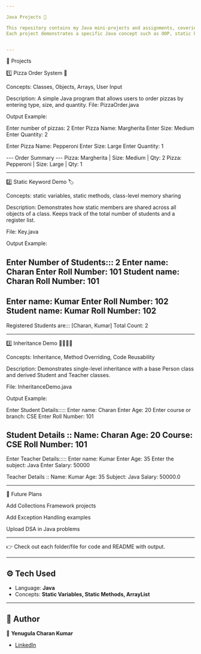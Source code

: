 ```yaml
---

Java Projects 🚀

This repository contains my Java mini-projects and assignments, covering concepts from my coursework and self-learning.
Each project demonstrates a specific Java concept such as OOP, static keyword, inheritance, and more.


---
```


📂 Projects

1️⃣ Pizza Order System 🍕

Concepts: Classes, Objects, Arrays, User Input

Description:
A simple Java program that allows users to order pizzas by entering type, size, and quantity.
File: PizzaOrder.java

Output Example:

Enter number of pizzas: 2
Enter Pizza Name: Margherita
Enter Size: Medium
Enter Quantity: 2

Enter Pizza Name: Pepperoni
Enter Size: Large
Enter Quantity: 1

--- Order Summary ---
Pizza: Margherita | Size: Medium | Qty: 2
Pizza: Pepperoni  | Size: Large  | Qty: 1



---

2️⃣ Static Keyword Demo 🏷️

Concepts: static variables, static methods, class-level memory sharing

Description:
Demonstrates how static members are shared across all objects of a class. Keeps track of the total number of students and a register list.

File: Key.java

Output Example:

Enter Number of Students::: 2
Enter name: Charan
Enter Roll Number: 101
Student name: Charan   Roll Number: 101
------------------------------------------------
Enter name: Kumar
Enter Roll Number: 102
Student name: Kumar   Roll Number: 102
------------------------------------------------
Registered Students are:::
[Charan, Kumar]
Total Count: 2



---

3️⃣ Inheritance Demo 👨‍👩‍👦‍👦

Concepts: Inheritance, Method Overriding, Code Reusability

Description:
Demonstrates single-level inheritance with a base Person class and derived Student and Teacher classes.

File: InheritanceDemo.java

Output Example:

Enter Student Details:::::
Enter name: Charan
Enter Age: 20
Enter course or branch: CSE
Enter Roll Number: 101

Student Details ::
Name: Charan
Age: 20
Course: CSE
Roll Number: 101
-------------------------------------------------
Enter Teacher Details:::::
Enter name: Kumar
Enter Age: 35
Enter the subject: Java
Enter Salary: 50000

Teacher Details ::
Name: Kumar
Age: 35
Subject: Java
Salary: 50000.0



---

🌟 Future Plans

Add Collections Framework projects

Add Exception Handling examples

Upload DSA in Java problems



---

👉 Check out each folder/file for code and README with output.


---
<!-- refresh commit -->


## ⚙️ Tech Used
- Language: **Java**
- Concepts: **Static Variables, Static Methods, ArrayList**

---

## 🌟 Author
👤 **Yenugula Charan Kumar**  
- [LinkedIn](https://www.linkedin.com/in/charan-kumar-15300b379)

